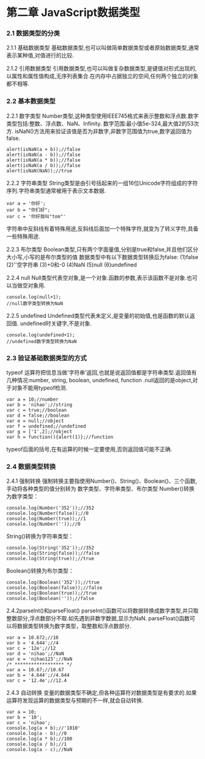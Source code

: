 # 第二章 JavaScript数据类型
### 2.1 数据类型的分类
2.1.1 基础数据类型
基础数据类型,也可以叫做简单数据类型或者原始数据类型,通常表示某种值,对值进行的比较.

2.1.2 引用数据类型
引用数据类型,也可以叫做复杂数据类型,是键值对形式出现的,以属性和属性值构成,无序列表集合.在内存中占据独立的空间,任何两个独立的对象都不相等.

### 2.2 基本数据类型
2.2.1 数字类型 
Number类型,这种类型使用IEEE745格式来表示整数和浮点数.数字类型包括:整数、浮点数、NaN、Infinity. 
数字范围:最小值5e-324,最大值2的53次方.
isNaN()方法用来验证该值是否为非数字,非数字范围值为true,数字返回值为false.

    alert(isNaN(a + b));//false
    alert(isNaN(a - b));//false
    alert(isNaN(a * b));//false
    alert(isNaN(a / b));//false
    alert(isNaN(NaN));//true

2.2.2 字符串类型
String类型是由引号括起来的一组16位Unicode字符组成的字符序列.字符串类型通常被用于表示文本数据.

    var a = '你好';
    var b = "你们好";
    var c = '你好我叫"tom"'

字符串中反斜线有着特殊用途,反斜线后面加一个特殊字符,就变为了转义字符,具备一些特殊用途. 

2.2.3 布尔类型 
Boolean类型,只有两个字面量值,分别是true和false,并且他们区分大小写,小写的是布尔类型的值 
数据类型中有以下数据类型转换后为false:
(1)false 
(2)''空字符串 
(3)+0和-0 
(4)NaN 
(5)null 
(6)undefined 

2.2.4 null 
Null类型代表空对象,是一个对象.函数的参数,表示该函数不是对象.也可以当做空对象用.

    console.log(null+1);
    //null数字类型转换为NaN

2.2.5 undefined
 Undefined类型代表未定义,是变量的初始值,也是函数的默认返回值. undefined时关键字,不是对象.

    console.log(undefined+1);
    //undefined数字类型转换为NaN

### 2.3 验证基础数据类型的方式
typeof 运算符把信息当做'字符串'返回,也就是说返回值都是字符串类型.返回值有几种情况:number, string, boolean, undefined, function .null返回的是object,对于对象不能用typeof检测.

    var a = 10;//number
    var b = 'nihao';//string
    var c = true;//boolean
    var d = false;//boolean
    var e = null;//object
    var f = undefined;//undefined
    var g = ['1',2];//object
    var h = function(){alert(1)};//function


typeof后面的括号,在有运算的时候一定要使用,否则返回值可能不正确.

### 2.4 数据类型转换
2.4.1 强制转换
强制转换主要指使用Number()、String()、Boolean()、三个函数,手动将各种类型的值分别转为 数字类型、字符串类型、布尔类型
Number()转换为数字类型：

    console.log(Number('352'));//352
    console.log(Number(false));//0
    console.log(Number(true));//1
    console.log(Number(''));//0

String()转换为字符串类型：

    console.log(String('352'));//352
    console.log(String(false));//false
    console.log(String(true));//true

Boolean()转换为布尔类型：
 
    console.log(Boolean('352'));//true
    console.log(Boolean(false));//false
    console.log(Boolean(true));//true   
    console.log(Boolean(''));//false

2.4.2parseInt()和parseFloat()
parseInt()函数可以将数据转换成数字类型,并只取整数部分,浮点数部分不取.如先遇到非数字数据,显示为NaN.
parseFloat()函数可以将数据类型转换为数字类型，取整数和浮点数部分.

    var a = 10.672;//10
    var b = '4.644';//4
    var c = '12e';//12
    var d = 'nihao';//NaN
    var e = 'nihao123';//NaN
    /* ****************** */
    var a = 10.67;//10.67
    var b = '4.644';//4.644
    var c = '12.4e';//12.4 

2.4.3 自动转换
变量的数据类型不确定,但各种运算符对数据类型是有要求的.如果运算符发现运算的数据类型与预期的不一样,就会自动转换.

    var a = 10;
    var b = '10';
    var c = 'nihao';
    console.log(a + b);//'1010'
    console.log(a - b);//0
    console.log(a * b);//100
    console.log(a / b);//1
    console.log(a - c);//NaN
